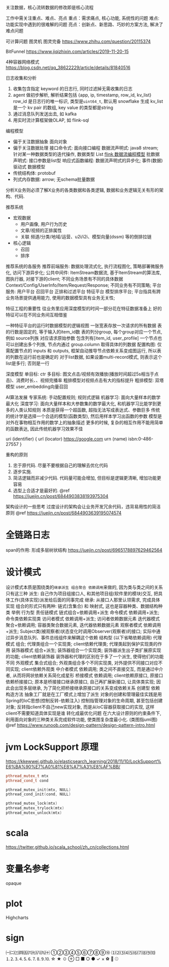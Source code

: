 关注数据，核心流转数据的修改即是核心流程

工作中需关注重点、难点、亮点
重点：需求痛点, 核心功能, 系统性的问题
难点: 功能实现中遇到的很难解的问题
亮点：创新点、新思路、巧妙的方案方法, 解决了难点问题

可计算问题 图灵机 图灵完备
https://www.zhihu.com/question/20115374

BitFunnel
https://www.jiqizhixin.com/articles/2019-11-20-15

4种容器网络模式
https://blog.csdn.net/qq_38622229/article/details/81840516

日志收集和分析
1. 收集包含指定 keyword 的日志行, 同时过滤掉无需收集的日志
2. agent 做初步解析, 解析结果包括 {app, ip, timestamp, row_id, kv_list}
    row_id 是日志行的唯一标识, 类型是`uint64_t`, 默认用 snowflake 生成
    kv_list 是一个 kv pair 的数组, key value 的类型都是string
3. 通过消息队列发送出去, 如 kafka
4. 用实时流计算框架做OLAP, 如 flink-sql

编程模型
  - 偏于关注数据抽象
    面向对象
  - 偏于关注数据处理
    接口命令式: 面向接口编程
    数据流声明式: java8 stream; 针对某一种数据类型的迭代操作, 数据类型 List<T>
      [flink 数据流编程模型](./adoc/flink/Dataflow_Programming_Model.pdf)
      批数据声明式: 接口参数是list型
    响应式函数编程: 数据流声明式的异步化; 事件(数据)驱动式
数据模型
  - 传统结构体: protobuf
  - 列式内存数据: arrow; 无schema批量数据

分析X业务则必须了解X业务的各类数据和各类逻辑, 数据和业务逻辑无关有形的架构、代码.

推荐系统
- 宏观数据
  - 用户画像, 用户行为历史
  - 文章/视频的正排属性
  - 关联 频道/分类/地域/运营、u2i/i2i、模型向量(dssm) 等的倒排拉链
- 核心逻辑
  - 召回
  - 排序

推荐系统的各服务
  推荐前端服务: 数据处理流式化, 执行流程图化, 策略部署微服务化, 访问下游异步化;
              公共中间件: ItemStream数据流, 基于ItemStream的算法库, 图执行器, 对接下游的client;
              不同业务场景有不同的具体数据 Context/Config/UserInfo/Item/Request/Response;
              不同业务有不同策略;
  平台服务: 用户平台 召回平台 正排和过滤平台 特征平台 模型排序平台;
           平台指具有跨业务场景提供通用能力, 使用的数据模型具有业务无关性;

特征工程的重要性
  往业务里应用深度模型的时间一部分花在特征数据准备上
  好的特征可以在不同业务间互相借鉴

一种特征平台的运行时数据模型的逻辑视图
  一张宽表存放一次请求的所有数据
  表的行数是固定的, 等于输入的item_id数
  表的列分group, 每个group对应一个节点, 例如 source列族 对应请求原始参数 包含列有[item_id, user_profile]
  一个节点也可以创建出多个列族, 节点内通过 group.column 取得具体的列数据
  配置构图: 仅需配置节点的 inputs 和 outputs, 框架自动推导节点依赖关系变成图运行, 所以表的列数在运行前也是确定的
  对于list数据, 如果设置multi-record模式, 则表示这个list是多行; 否则是一行

深度模型
  单目标: ctr
  多目标: 图文点击/视频有效播放(播放时间超过5s相当于点击)、消费时长、、视频完播率
  粗排模型对视频点击有大的指标提升
  粗排模型: 双塔模型 user_embedding向量召回

AI算法发展
  专家系统: 手动配置规则; 规则式逻辑
  机器学习: 面向大量样本的数学最大化
  深度学习: 面向大量样本和大参数集的数学最大化, 和机器学习比能学到更多的人类认知规则
           本质是获得一个超函数, 超指无法写成表达式、参数巨多
           传统的统计学是选择一个合适的模型(函数类型), 然后用样本学习出函数的参数
           模型是对外在事物相互作用的数学上的抽象描述
           更多的时候, 复杂的相互作用不能用简单的函数表达, 因此传统机器学习效果不佳

uri (identifier) {
  url (locator) https://google.com
  urn (name) isbn:0-486-27557
}

重构的原则
1. 忠于原代码. 尽量不要根据自己的理解去优化代码
2. 逐步实施.
3. 简洁逻辑而非减少代码. 代码量可能会增加, 但目标是逻辑更清晰, 增加功能更容易
4. 选型上合适才是最好的.
@ref https://juejin.cn/post/6844903838193975304

架构设计的一些思考
过度设计的架构会让业务开发冗余代码，违背易用性的简洁原则
@ref https://juejin.cn/post/6844903639195074574

# 全链路日志
span的作用: 形成多层树状结构
https://juejin.cn/post/6965178897629462564

# 设计模式
设计模式本质是围绕类的`继承派生 组合聚合 依赖调用`来做的, 因为类与类之间的关系只有这三种
  派生: 自己作为项目组接口人, 和其他项目组(软件里的模块)交互, 把具体工作(具体实现)派发给后面的同事完成
  继承: 从接口人那里认领需求, 完成具体实现
  组合的形式只有两种: 链式(含集合) 和 映射式, 这也是容器种类、数据结构种类
举例
  行为型
    责任链模式   链式组合+依赖调用+派生
    命令模式     依赖调用+派生; 命令类依赖实现类
    访问者模式   依赖调用+派生; 访问者依赖数据元素
    迭代器模式   聚合+依赖调用; 容器类聚合数据元素, 迭代器依赖数据元素
    观察者模式   依赖调用+派生; Subject类(被观察者)状态变化时调用Observer(观察者)的接口;
                实际中通过异步消息队列、事件总线组件来解耦这个依赖
  结构型
    (以下省略依赖调用)
    代理模式     组合; 代理类组合一个实现类; client依赖代理类; 代理类起到保护实现类的作用
    装饰器模式   组合+派生; 装饰器组合一个实现类; 装饰器派生出子类扩展原实现的功能; client依赖装饰器
                装饰器和代理的区别在于多了一个派生, 使得他们的功能不同
    外观模式     集合式组合; 外观类组合多个不同实现类, 对外提供不同接口对应不同实现; client依赖外观类
    中介者模式   依赖调用; 类之间不直接交互, 而是通过中介者, 从而将网状依赖关系简化成星形
    桥接模式     依赖调用; client依赖原接口, 原接口依赖桥接接口;
                原本是桥接接口继承原接口, 自己再扩展新接口, 让具体类实现;
                因此会出现多层继承, 为了简化把桥接继承原接口的关系变成依赖关系
  创建型
    依赖构造方法
    抽象工厂就是在工厂模式上增加了派生
    对象的创建和管理最佳实践是用Spring的IoC思想(控制反转-依赖注入)
    控制指管理对象的生命周期, 甚至包括创建对象;
    反转指client不自己new实现对象, 而是从IoC容器获取接口的实现, 这样client不需要知道具体实现是谁
转化成最优化问题
  在六大设计原则的约束条件下, 利用面向对象的三种类关系完成软件功能, 使类图复杂度最小化. (类图指uml图)
@ref https://www.runoob.com/design-pattern/design-pattern-intro.html

# jvm LockSupport 原理
https://kkewwei.github.io/elasticsearch_learning/2018/11/10/LockSupport%E6%BA%90%E7%A0%81%E8%A7%A3%E8%AF%BB/
~~~cpp
pthread_mutex_t mtx
pthread_cond_t cond

pthread_mutex_init(mtx, NULL)
pthread_cond_init(cond, NULL)

pthread_mutex_lock(mtx)
pthread_mutex_trylock(mtx)
pthread_mutex_unlock(mtx)
~~~

# scala
https://twitter.github.io/scala_school/zh_cn/collections.html

# 变量名参考
opaque

# plot
Highcharts

# sign
㈠㈡㈢㈣㈤㈥㈦㈧㈨㈩
①②③④⑤⑥⑦⑧⑨⑩
⑴⑵⑶⑷⑸⑹⑺⑻⑼⑽
⒈⒉⒊⒋⒌⒍⒎⒏⒐⒑
☆ ★ ☉ ⊕ □ ■ ○ ●
✓ × 
⚽️ 🏀 ⚾️